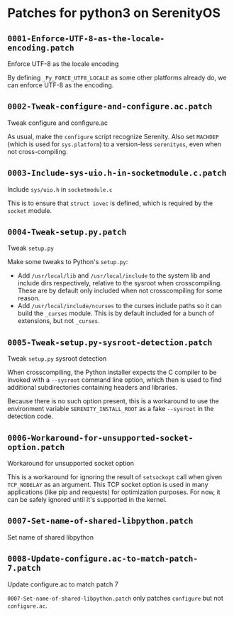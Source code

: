 # Patches for python3 on SerenityOS

## `0001-Enforce-UTF-8-as-the-locale-encoding.patch`

Enforce UTF-8 as the locale encoding

By defining `_Py_FORCE_UTF8_LOCALE` as some other platforms already do,
we can enforce UTF-8 as the encoding.

## `0002-Tweak-configure-and-configure.ac.patch`

Tweak configure and configure.ac

As usual, make the `configure` script recognize Serenity. Also set
`MACHDEP` (which is used for `sys.platform`) to a version-less
`serenityos`, even when not cross-compiling.

## `0003-Include-sys-uio.h-in-socketmodule.c.patch`

Include `sys/uio.h` in `socketmodule.c`

This is to ensure that `struct iovec` is defined, which is required by
the `socket` module.

## `0004-Tweak-setup.py.patch`

Tweak `setup.py`

Make some tweaks to Python's `setup.py`:

- Add `/usr/local/lib` and `/usr/local/include` to the system lib and
  include dirs respectively, relative to the sysroot when
  crosscompiling. These are by default only included when not
  crosscompiling for some reason.
- Add `/usr/local/include/ncurses` to the curses include paths so it can
  build the `_curses` module. This is by default included for a bunch of
  extensions, but not `_curses`.

## `0005-Tweak-setup.py-sysroot-detection.patch`

Tweak `setup.py` sysroot detection

When crosscompiling, the Python installer expects the C compiler to
be invoked with a `--sysroot` command line option, which then is used
to find additional subdirectories containing headers and libraries.

Because there is no such option present, this is a workaround to use
the environment variable `SERENITY_INSTALL_ROOT` as a fake `--sysroot`
in the detection code.

## `0006-Workaround-for-unsupported-socket-option.patch`

Workaround for unsupported socket option

This is a workaround for ignoring the result of `setsockopt` call when
given `TCP_NODELAY` as an argument. This TCP socket option is used in
many applications (like pip and requests) for optimization purposes.
For now, it can be safely ignored until it's supported in the kernel.

## `0007-Set-name-of-shared-libpython.patch`

Set name of shared libpython


## `0008-Update-configure.ac-to-match-patch-7.patch`

Update configure.ac to match patch 7

`0007-Set-name-of-shared-libpython.patch` only patches `configure`
but not `configure.ac`.

